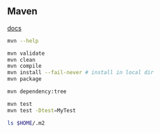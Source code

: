 Maven
-

[docs](https://maven.apache.org/index.html)

````sh
mvn --help

mvn validate
mvn clean
mvn compile
mvn install --fail-never # install in local dir
mvn package

mvn dependency:tree

mvn test
mvn test -Dtest=MyTest

ls $HOME/.m2
````
